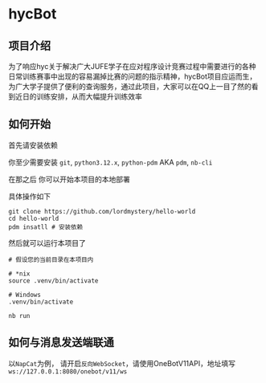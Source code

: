 # hycBot

## 项目介绍
为了响应hyc关于解决广大JUFE学子在应对程序设计竞赛过程中需要进行的各种日常训练赛事中出现的容易漏掉比赛的问题的指示精神，hycBot项目应运而生，为广大学子提供了便利的查询服务，通过此项目，大家可以在QQ上一目了然的看到近日的训练安排，从而大幅提升训练效率

## 如何开始
首先请安装依赖

你至少需要安装 `git`, `python3.12.x`, `python-pdm` AKA `pdm`, `nb-cli`

在那之后 你可以开始本项目的本地部署

具体操作如下

```shell
git clone https://github.com/lordmystery/hello-world 
cd hello-world
pdm insatll # 安装依赖
```

然后就可以运行本项目了

```shell
# 假设您的当前目录在本项目内

# *nix
source .venv/bin/activate

# Windows
.venv/bin/activate

nb run
```

## 如何与消息发送端联通
以`NapCat`为例，
请开启`反向WebSocket`，请使用OneBotV11API，地址填写`ws://127.0.0.1:8080/onebot/v11/ws`
